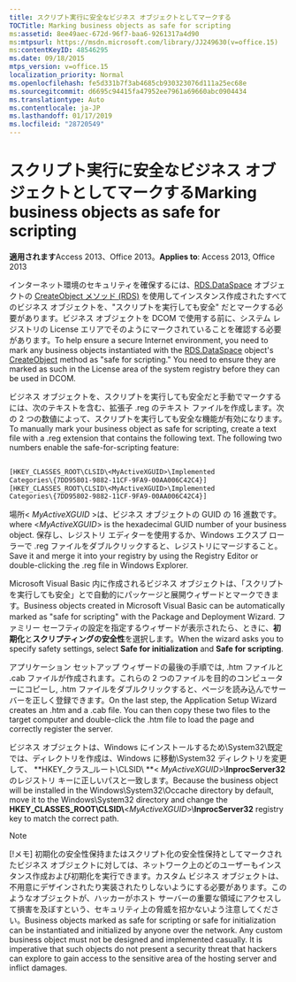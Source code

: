 ```yaml
---
title: スクリプト実行に安全なビジネス オブジェクトとしてマークする
TOCTitle: Marking business objects as safe for scripting
ms:assetid: 8ee49aec-672d-96f7-baa6-9261317a4d90
ms:mtpsurl: https://msdn.microsoft.com/library/JJ249630(v=office.15)
ms:contentKeyID: 48546295
ms.date: 09/18/2015
mtps_version: v=office.15
localization_priority: Normal
ms.openlocfilehash: fe5d331b7f3ab4685cb930323076d111a25ec68e
ms.sourcegitcommit: d6695c94415fa47952ee7961a69660abc0904434
ms.translationtype: Auto
ms.contentlocale: ja-JP
ms.lasthandoff: 01/17/2019
ms.locfileid: "28720549"
---
```

# <a name="marking-business-objects-as-safe-for-scripting"></a><span data-ttu-id="c1ec1-102">スクリプト実行に安全なビジネス オブジェクトとしてマークする</span><span class="sxs-lookup"><span data-stu-id="c1ec1-102">Marking business objects as safe for scripting</span></span>

<span data-ttu-id="c1ec1-103">**適用されます**Access 2013、Office 2013。</span><span class="sxs-lookup"><span data-stu-id="c1ec1-103">**Applies to**: Access 2013, Office 2013</span></span>

<span data-ttu-id="c1ec1-p101">インターネット環境のセキュリティを確保するには、[RDS.DataSpace](dataspace-object-rds.md) オブジェクトの [CreateObject メソッド (RDS)](createobject-method-rds.md) を使用してインスタンス作成されたすべてのビジネス オブジェクトを、"スクリプトを実行しても安全" だとマークする必要があります。ビジネス オブジェクトを DCOM で使用する前に、システム レジストリの License エリアでそのようにマークされていることを確認する必要があります。</span><span class="sxs-lookup"><span data-stu-id="c1ec1-p101">To help ensure a secure Internet environment, you need to mark any business objects instantiated with the [RDS.DataSpace](dataspace-object-rds.md) object's [CreateObject](createobject-method-rds.md) method as "safe for scripting." You need to ensure they are marked as such in the License area of the system registry before they can be used in DCOM.</span></span>

<span data-ttu-id="c1ec1-p102">ビジネス オブジェクトを、スクリプトを実行しても安全だと手動でマークするには、次のテキストを含む、拡張子 .reg のテキスト ファイルを作成します。次の 2 つの数値によって、スクリプトを実行しても安全な機能が有効になります。</span><span class="sxs-lookup"><span data-stu-id="c1ec1-p102">To manually mark your business object as safe for scripting, create a text file with a .reg extension that contains the following text. The following two numbers enable the safe-for-scripting feature:</span></span>

```vb 
 
[HKEY_CLASSES_ROOT\CLSID\<MyActiveXGUID>\Implemented 
Categories\{7DD95801-9882-11CF-9FA9-00AA006C42C4}] 
[HKEY_CLASSES_ROOT\CLSID\<MyActiveXGUID>\Implemented 
Categories\{7DD95802-9882-11CF-9FA9-00AA006C42C4}] 
```

<span data-ttu-id="c1ec1-108">場所\< *MyActiveXGUID* \>は、ビジネス オブジェクトの GUID の 16 進数です。</span><span class="sxs-lookup"><span data-stu-id="c1ec1-108">where \<*MyActiveXGUID*\> is the hexadecimal GUID number of your business object.</span></span> <span data-ttu-id="c1ec1-109">保存し、レジストリ エディターを使用するか、Windows エクスプ ローラーで .reg ファイルをダブルクリックすると、レジストリにマージすること。</span><span class="sxs-lookup"><span data-stu-id="c1ec1-109">Save it and merge it into your registry by using the Registry Editor or double-clicking the .reg file in Windows Explorer.</span></span>

<span data-ttu-id="c1ec1-110">Microsoft Visual Basic 内に作成されるビジネス オブジェクトは、「スクリプトを実行しても安全」とで自動的にパッケージと展開ウィザードとマークできます。</span><span class="sxs-lookup"><span data-stu-id="c1ec1-110">Business objects created in Microsoft Visual Basic can be automatically marked as "safe for scripting" with the Package and Deployment Wizard.</span></span> <span data-ttu-id="c1ec1-111">ファミリー セーフティの設定を指定するウィザードが表示されたら、ときに、**初期化**と**スクリプティングの安全性**を選択します。</span><span class="sxs-lookup"><span data-stu-id="c1ec1-111">When the wizard asks you to specify safety settings, select **Safe for initialization** and **Safe for scripting**.</span></span>

<span data-ttu-id="c1ec1-p105">アプリケーション セットアップ ウィザードの最後の手順では, .htm ファイルと .cab ファイルが作成されます。これらの 2 つのファイルを目的のコンピューターにコピーし, .htm ファイルをダブルクリックすると、ページを読み込んでサーバーを正しく登録できます。</span><span class="sxs-lookup"><span data-stu-id="c1ec1-p105">On the last step, the Application Setup Wizard creates an .htm and a .cab file. You can then copy these two files to the target computer and double-click the .htm file to load the page and correctly register the server.</span></span>

<span data-ttu-id="c1ec1-114">ビジネス オブジェクトは、Windows にインストールするため\\System32\\既定では、ディレクトリを作成は、Windows に移動\\System32 ディレクトリを変更して、 **HKEY\_クラス\_ルート\\CLSID\\ **\< *MyActiveXGUID*\>\\**InprocServer32**のレジストリ キーに正しいパスと一致します。</span><span class="sxs-lookup"><span data-stu-id="c1ec1-114">Because the business object will be installed in the Windows\\System32\\Occache directory by default, move it to the Windows\\System32 directory and change the **HKEY\_CLASSES\_ROOT\\CLSID\\**\<*MyActiveXGUID*\>\\**InprocServer32** registry key to match the correct path.</span></span>


> [!NOTE]
> <span data-ttu-id="c1ec1-p106">[!メモ] 初期化の安全性保持またはスクリプト化の安全性保持としてマークされたビジネス オブジェクトに対しては、ネットワーク上のどのユーザーもインスタンス作成および初期化を実行できます。カスタム ビジネス オブジェクトは、不用意にデザインされたり実装されたりしないようにする必要があります。このようなオブジェクトが、ハッカーがホスト サーバーの重要な領域にアクセスして損害を及ぼすという、セキュリティ上の脅威を招かないよう注意してください。</span><span class="sxs-lookup"><span data-stu-id="c1ec1-p106">Business objects marked as safe for scripting or safe for initialization can be instantiated and initialized by anyone over the network. Any custom business object must not be designed and implemented casually. It is imperative that such objects do not present a security threat that hackers can explore to gain access to the sensitive area of the hosting server and inflict damages.</span></span>


